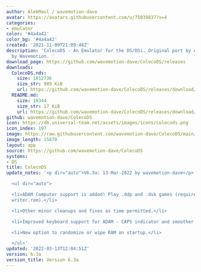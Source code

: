 ```yaml
---
author: AlekMaul / wavemotion-dave
avatar: https://avatars.githubusercontent.com/u/75039837?v=4
categories:
- emulator
color: '#4a4a42'
color_bg: '#4a4a42'
created: '2021-11-09T21:09:48Z'
description: 'ColecoDS - An Emulator for the DS/DSi. Original port by Alekmaul. Phoenix-Edition
  by Wavemotion. '
download_page: https://github.com/wavemotion-dave/ColecoDS/releases
downloads:
  ColecoDS.nds:
    size: 1012736
    size_str: 989 KiB
    url: https://github.com/wavemotion-dave/ColecoDS/releases/download/6.3a/ColecoDS.nds
  README.md:
    size: 18344
    size_str: 17 KiB
    url: https://github.com/wavemotion-dave/ColecoDS/releases/download/6.3a/README.md
github: wavemotion-dave/ColecoDS
icon: https://db.universal-team.net/assets/images/icons/colecods.png
icon_index: 197
image: https://raw.githubusercontent.com/wavemotion-dave/ColecoDS/main/arm9/gfx_data/pdev_tbg0.png
image_length: 15870
layout: app
source: https://github.com/wavemotion-dave/ColecoDS
systems:
- DS
title: ColecoDS
update_notes: '<p dir="auto">V6.3a: 13-Mar-2022 by wavemotion-dave</p>

  <ul dir="auto">

  <li>ADAM Computer support is added! Play .ddp and .dsk games (requires eos.rom and
  writer.rom).</li>

  <li>Other minor cleanups and fixes as time permitted.</li>

  <li>Improved keyboard support for ADAM - CAPS indicator and smoother operation.</li>

  <li>New option to randomize or wipe RAM on startup.</li>

  </ul>'
updated: '2022-03-13T12:04:51Z'
version: 6.3a
version_title: Version 6.3a
---
```

